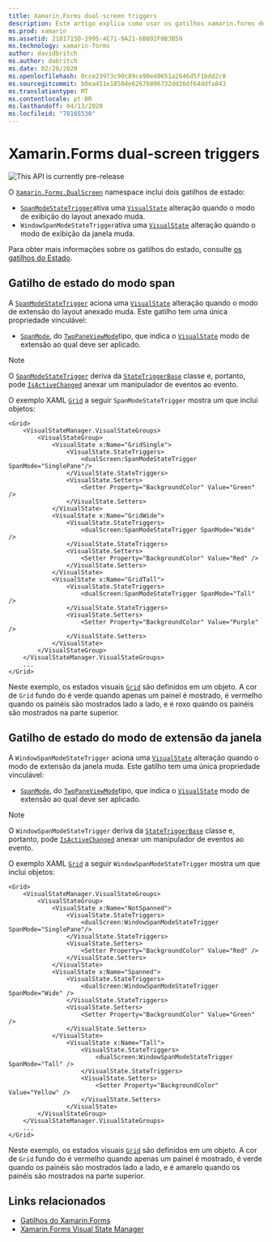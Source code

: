 ```yaml
---
title: Xamarin.Forms dual-screen triggers
description: Este artigo explica como usar os gatilhos xamarin.forms de tela dupla para responder às alterações da interface do usuário com o XAML.
ms.prod: xamarin
ms.assetid: 2181715D-3995-4E71-9A21-6B892F0B3B59
ms.technology: xamarin-forms
author: davidbritch
ms.author: dabritch
ms.date: 02/28/2020
ms.openlocfilehash: 0cce23973c90c89ce90e40651a2646d5f1bdd2c0
ms.sourcegitcommit: b0ea451e18504e6267b896732dd26df64ddfa843
ms.translationtype: MT
ms.contentlocale: pt-BR
ms.lasthandoff: 04/13/2020
ms.locfileid: "78165530"
---
```

# <a name="xamarinforms-dual-screen-triggers"></a>Xamarin.Forms dual-screen triggers

![](~/media/shared/preview.png "This API is currently pre-release")

O [`Xamarin.Forms.DualScreen`](xref:Xamarin.Forms.DualScreen) namespace inclui dois gatilhos de estado:

- [`SpanModeStateTrigger`](xref:Xamarin.Forms.DualScreen.SpanModeStateTrigger)ativa uma [`VisualState`](xref:Xamarin.Forms.VisualState) alteração quando o modo de exibição do layout anexado muda.
- `WindowSpanModeStateTrigger`ativa uma [`VisualState`](xref:Xamarin.Forms.VisualState) alteração quando o modo de exibição da janela muda.

Para obter mais informações sobre os gatilhos do estado, consulte [os gatilhos do Estado](~/xamarin-forms/app-fundamentals/triggers.md#state-triggers).

## <a name="span-mode-state-trigger"></a>Gatilho de estado do modo span

A [`SpanModeStateTrigger`](xref:Xamarin.Forms.DualScreen.SpanModeStateTrigger) aciona uma [`VisualState`](xref:Xamarin.Forms.VisualState) alteração quando o modo de extensão do layout anexado muda. Este gatilho tem uma única propriedade vinculável:

- [`SpanMode`](xref:Xamarin.Forms.DualScreen.SpanModeStateTrigger.SpanMode), do [`TwoPaneViewMode`](xref:Xamarin.Forms.DualScreen.SpanModeStateTrigger.SpanMode)tipo, que indica o [`VisualState`](xref:Xamarin.Forms.VisualState) modo de extensão ao qual deve ser aplicado.

> [!NOTE]
> O [`SpanModeStateTrigger`](xref:Xamarin.Forms.DualScreen.SpanModeStateTrigger) deriva da [`StateTriggerBase`](xref:Xamarin.Forms.StateTriggerBase) classe e, portanto, pode [`IsActiveChanged`](xref:Xamarin.Forms.StateTriggerBase.IsActiveChanged) anexar um manipulador de eventos ao evento.

O exemplo XAML [`Grid`](xref:Xamarin.Forms.Grid) a seguir `SpanModeStateTrigger` mostra um que inclui objetos:

```xaml
<Grid>
    <VisualStateManager.VisualStateGroups>
        <VisualStateGroup>
            <VisualState x:Name="GridSingle">
                <VisualState.StateTriggers>
                    <dualScreen:SpanModeStateTrigger SpanMode="SinglePane"/>
                </VisualState.StateTriggers>
                <VisualState.Setters>
                    <Setter Property="BackgroundColor" Value="Green" />
                </VisualState.Setters>
            </VisualState>
            <VisualState x:Name="GridWide">
                <VisualState.StateTriggers>
                    <dualScreen:SpanModeStateTrigger SpanMode="Wide" />
                </VisualState.StateTriggers>
                <VisualState.Setters>
                    <Setter Property="BackgroundColor" Value="Red" />
                </VisualState.Setters>
            </VisualState>
            <VisualState x:Name="GridTall">
                <VisualState.StateTriggers>
                    <dualScreen:SpanModeStateTrigger SpanMode="Tall" />
                </VisualState.StateTriggers>
                <VisualState.Setters>
                    <Setter Property="BackgroundColor" Value="Purple" />
                </VisualState.Setters>
            </VisualState>
        </VisualStateGroup>
    </VisualStateManager.VisualStateGroups>
    ...
</Grid>
```

Neste exemplo, os estados visuais [`Grid`](xref:Xamarin.Forms.Grid) são definidos em um objeto. A cor de `Grid` fundo do é verde quando apenas um painel é mostrado, é vermelho quando os painéis são mostrados lado a lado, e é roxo quando os painéis são mostrados na parte superior.

## <a name="window-span-mode-state-trigger"></a>Gatilho de estado do modo de extensão da janela

A `WindowSpanModeStateTrigger` aciona uma [`VisualState`](xref:Xamarin.Forms.VisualState) alteração quando o modo de extensão da janela muda. Este gatilho tem uma única propriedade vinculável:

- [`SpanMode`](xref:Xamarin.Forms.DualScreen.SpanModeStateTrigger.SpanMode), do [`TwoPaneViewMode`](xref:Xamarin.Forms.DualScreen.SpanModeStateTrigger.SpanMode)tipo, que indica o [`VisualState`](xref:Xamarin.Forms.VisualState) modo de extensão ao qual deve ser aplicado.

> [!NOTE]
> O `WindowSpanModeStateTrigger` deriva da [`StateTriggerBase`](xref:Xamarin.Forms.StateTriggerBase) classe e, portanto, pode [`IsActiveChanged`](xref:Xamarin.Forms.StateTriggerBase.IsActiveChanged) anexar um manipulador de eventos ao evento.

O exemplo XAML [`Grid`](xref:Xamarin.Forms.Grid) a seguir `WindowSpanModeStateTrigger` mostra um que inclui objetos:

```xaml
<Grid>
    <VisualStateManager.VisualStateGroups>
        <VisualStateGroup>
            <VisualState x:Name="NotSpanned">
                <VisualState.StateTriggers>
                    <dualScreen:WindowSpanModeStateTrigger SpanMode="SinglePane"/>
                </VisualState.StateTriggers>
                <VisualState.Setters>
                    <Setter Property="BackgroundColor" Value="Red" />
                </VisualState.Setters>
            </VisualState>
            <VisualState x:Name="Spanned">
                <VisualState.StateTriggers>
                    <dualScreen:WindowSpanModeStateTrigger SpanMode="Wide" />
                </VisualState.StateTriggers>
                <VisualState.Setters>
                    <Setter Property="BackgroundColor" Value="Green" />
                </VisualState.Setters>
            </VisualState>
                <VisualState x:Name="Tall">
                    <VisualState.StateTriggers>
                        <dualScreen:WindowSpanModeStateTrigger SpanMode="Tall" />
                    </VisualState.StateTriggers>
                    <VisualState.Setters>
                        <Setter Property="BackgroundColor" Value="Yellow" />
                    </VisualState.Setters>
                </VisualState>
        </VisualStateGroup>
    </VisualStateManager.VisualStateGroups>
    ...
</Grid>    
```

Neste exemplo, os estados visuais [`Grid`](xref:Xamarin.Forms.Grid) são definidos em um objeto. A cor de `Grid` fundo do é vermelho quando apenas um painel é mostrado, é verde quando os painéis são mostrados lado a lado, e é amarelo quando os painéis são mostrados na parte superior.

## <a name="related-links"></a>Links relacionados

- [Gatilhos do Xamarin.Forms](~/xamarin-forms/app-fundamentals/triggers.md)
- [Xamarin.Forms Visual State Manager](~/xamarin-forms/user-interface/visual-state-manager.md)
